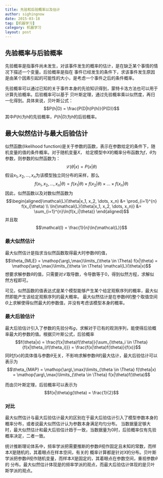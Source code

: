 ```yaml
---
title: 先验和后验概率以及估计
author: sighingnow
date: 2015-03-18
tag: [机器学习]
category: 机器学习
layout: post
---
```


<!--more-->

先验概率与后验概率
----------------

先验概率是指事件尚未发生，对该事件发生的概率的估计，是在缺乏某个事情的情况下描述一个变量。后验概率是指在
事件已经发生的条件下，求该事件发生原因是由某个因素引起的可能性的大小，是考虑一个事件之后的条件概率。

先验概率可以通过已知的关于事件本身的先验知识得到，蒙特卡洛方法也可以用于计算先验概率。后验概率可以基于
贝叶斯定理，通过先验概率乘以似然度，再归一化得到。具体来说，贝叶斯公式：$$P(h|D) = \frac{P(D|h)P(h)}{P(D)}$$
其中$P(h)$为$h$的先验概率，$P(h|D)$为$h$的后验概率。

最大似然估计与最大后验估计
-----------------------

似然函数(likelihood function)是关于参数的函数，表示在参数给定的条件下，随机变量的值的条件概率。对于随机变量$X$，
给定模型中$X$的概率分布函数为$f$，$\theta$为参数，则参数的似然函数为：$$\mathcal{L}(\theta|x) = P(x|\theta)$$
假设$x_1, x_2, \dots, x_n$为该模型独立同分布的采样，那么
$$f(x_1, x_2, \dots, x_n | \theta) = f(x_1|\theta) \times f(x_2|\theta) \times \dots \times f(x_n | \theta)$$
因此，似然函数以及对数似然函数为
$$\begin{aligned}\mathcal{L}(\theta|x_1, x_2, \dots, x_n) &= \prod_{i=1}^{n} f(x_i|\theta) \\
                 \ln{\mathcal{L}(\theta|x_1, x_2, \dots, x_n)} &= \sum_{i=1}^{n}\ln{f(x_i|\theta)} \end{aligned}$$
并且取 $$\mathcal{l} = \frac{1}{n}\ln{\mathcal{L}}$$


### 最大似然估计

最大似然估计是指求当似然函数取得最大时参数$\theta$的值，
$$\theta_{MLE} = \mathop{\arg\,\max}\limits_{\theta \in \Theta} f(x|\theta) = \mathop{\arg\,\max}\limits_{\theta \in \Theta} \mathcal{L}(\theta|x)$$
想要求解参数$\theta$的值，只需要对$\mathcal{L}$取导数，令导数等于$0$，得到似然方程，求解似然方程即可。

可见，似然函数的值表达式是某个模型能够产生某个给定观察序列的概率，最大似然即能产生该给定观察序列的最大概率。
最大似然估计是在参数$\theta$的整个取值空间$\Theta$上求解使得似然最大的参数值，并没有考虑该模型本身的概率。

<!--TODO：举例：一次直线拟合和二次曲线拟合。-->

### 最大后验估计

最大后验估计引入了参数的先验分布$g$，求解对于已有的观测序列，能使得后验概率最大的参数的值。根据贝叶斯公式，后验概率$$f(\theta|x) = \frac{f(x|\theta)f(\theta)}{\sum_{\theta_i \in \Theta}{f(x|\theta_i)f(\theta_i)}} = \frac{f(x|\theta)f(\theta)}{f(x)}$$
同时$f(x)$的具体值与参数$\theta$无关，不影响求解参数$\theta$的最大估计，最大后验估计可以表示为
$$\theta_{MAP} = \mathop{\arg\,\max}\limits_{\theta \in \Theta} f(\theta|x) = \mathop{\arg\,\max}\limits_{\theta \in \Theta} f(x|\theta)f(\theta)$$

而由贝叶斯定理，后验概率可以表示为 $$f(x|\theta)g(\theta) = \frac{1}{2}$$

### 对比

最大似然估计与最大后验估计最大的区别在于最大后验估计引入了模型参数本身的概率分布，或者说最大似然估计认为参数本身满足均匀分布。
当数据量足够大时，最大似然估计和最大后验估计趋于一致，当数据量为0时，后验概率仅有先验概率决定，二者一致。

统计推断理论体系中，频率学派把需要推断的参数$\theta$视作固定且未知的常数，而样本$X$是随机的，其着眼点在样本空间，有关的
概率计算都是针对$X$的分布。贝叶斯学派把参数$\theta$视作随机变量，而样本$X$是固定的，其着眼点在参数空间，重视参数$\theta$的
分布。最大似然估计体现是的频率学派的观点，而最大后验估计体现的是贝叶斯学派的观点。

